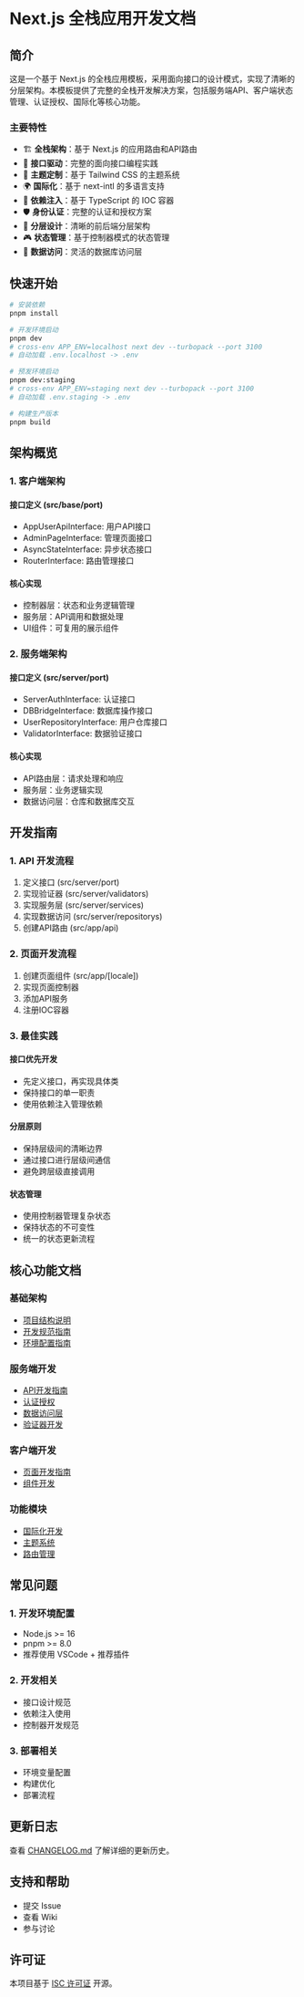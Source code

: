 # Next.js 全栈应用开发文档

## 简介

这是一个基于 Next.js 的全栈应用模板，采用面向接口的设计模式，实现了清晰的分层架构。本模板提供了完整的全栈开发解决方案，包括服务端API、客户端状态管理、认证授权、国际化等核心功能。

### 主要特性

- 🏗️ **全栈架构**：基于 Next.js 的应用路由和API路由
- 🔌 **接口驱动**：完整的面向接口编程实践
- 🎨 **主题定制**：基于 Tailwind CSS 的主题系统
- 🌍 **国际化**：基于 next-intl 的多语言支持
- 🔄 **依赖注入**：基于 TypeScript 的 IOC 容器
- 🛡️ **身份认证**：完整的认证和授权方案
- 📡 **分层设计**：清晰的前后端分层架构
- 🎮 **状态管理**：基于控制器模式的状态管理
- 🔗 **数据访问**：灵活的数据库访问层

## 快速开始

```bash
# 安装依赖
pnpm install

# 开发环境启动
pnpm dev
# cross-env APP_ENV=localhost next dev --turbopack --port 3100
# 自动加载 .env.localhost -> .env

# 预发环境启动
pnpm dev:staging
# cross-env APP_ENV=staging next dev --turbopack --port 3100
# 自动加载 .env.staging -> .env

# 构建生产版本
pnpm build
```

## 架构概览

### 1. 客户端架构

#### 接口定义 (src/base/port)
- AppUserApiInterface: 用户API接口
- AdminPageInterface: 管理页面接口
- AsyncStateInterface: 异步状态接口
- RouterInterface: 路由管理接口

#### 核心实现
- 控制器层：状态和业务逻辑管理
- 服务层：API调用和数据处理
- UI组件：可复用的展示组件

### 2. 服务端架构

#### 接口定义 (src/server/port)
- ServerAuthInterface: 认证接口
- DBBridgeInterface: 数据库操作接口
- UserRepositoryInterface: 用户仓库接口
- ValidatorInterface: 数据验证接口

#### 核心实现
- API路由层：请求处理和响应
- 服务层：业务逻辑实现
- 数据访问层：仓库和数据库交互

## 开发指南

### 1. API 开发流程

1. 定义接口 (src/server/port)
2. 实现验证器 (src/server/validators)
3. 实现服务层 (src/server/services)
4. 实现数据访问 (src/server/repositorys)
5. 创建API路由 (src/app/api)

### 2. 页面开发流程

1. 创建页面组件 (src/app/[locale])
2. 实现页面控制器
3. 添加API服务
4. 注册IOC容器

### 3. 最佳实践

#### 接口优先开发
- 先定义接口，再实现具体类
- 保持接口的单一职责
- 使用依赖注入管理依赖

#### 分层原则
- 保持层级间的清晰边界
- 通过接口进行层级间通信
- 避免跨层级直接调用

#### 状态管理
- 使用控制器管理复杂状态
- 保持状态的不可变性
- 统一的状态更新流程

## 核心功能文档

### 基础架构
- [项目结构说明](./project-structure.md)
- [开发规范指南](./development-guide.md)
- [环境配置指南](./env.md)

### 服务端开发
- [API开发指南](./api.md)
- [认证授权](./auth.md)
- [数据访问层](./database.md)
- [验证器开发](./validator.md)

### 客户端开发
- [页面开发指南](./page.md)
- [组件开发](./component.md)

### 功能模块
- [国际化开发](./i18n.md)
- [主题系统](./theme.md)
- [路由管理](./router.md)

## 常见问题

### 1. 开发环境配置

- Node.js >= 16
- pnpm >= 8.0
- 推荐使用 VSCode + 推荐插件

### 2. 开发相关

- 接口设计规范
- 依赖注入使用
- 控制器开发规范

### 3. 部署相关

- 环境变量配置
- 构建优化
- 部署流程

## 更新日志

查看 [CHANGELOG.md](../../CHANGELOG.md) 了解详细的更新历史。

## 支持和帮助

- 提交 Issue
- 查看 Wiki
- 参与讨论

## 许可证

本项目基于 [ISC 许可证](../../LICENSE) 开源。
